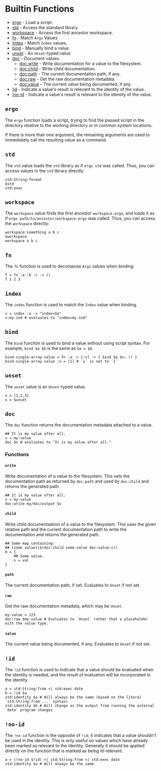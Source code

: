 # Builtin Functions

* [ergo](#ergo) - Load a script.
* [std](#std) - Access the standard library.
* [workspace](#workspace) - Access the first ancestor workspace.
* [fn](#fn) - Match `Args` Values
* [index](#index) - Match `Index` values.
* [bind](#bind) - Manually bind a value
* [unset](#unset) - An `Unset`-typed value
* [doc](#doc) - Document values.
  * [doc:write](#doc-write) - Write documentation for a value to the filesystem.
  * [doc:child](#doc-child) - Write child documentation.
  * [doc:path](#doc-path) - The current documentation path, if any.
  * [doc:raw](#doc-raw) - Get the raw documentation metadata.
  * [doc:value](#doc-value) - The current value being documented, if any.
* [!id](#id) - Indicate a value's result is relevant to the identity of the
  value.
* [!no-id](#no-id) - Indicate a value's result is relevant to the identity of the
  value.


<div class="function">

## `ergo`
The `ergo` function loads a script, trying to find the passed script in the
directory relative to the working directory or in common system locations.

If there is more than one argument, the remaining arguments are used to
immediately call the resulting value as a command.

</div>

<div class="function">

## `std`
The `std` value loads the `std` library as if `ergo std` was called. Thus, you
can access values in the `std` library directly:

```ergo
std:String:format
$std
std:exec
```

</div>

<div class="function">

## `workspace`
The `workspace` value finds the first ancestor `workspace.ergo`, and loads it as
if `ergo path/to/ancestor/workspace.ergo` was called. Thus, you can access the
`workspace` directly:

```ergo
workspace:something a b c
$workspace
workspace a b c
```

</div>

<div class="function">

## `fn`
The `fn` function is used to decompose `Args` values when binding.

```ergo
f = fn :a :b :c -> ()
f 1 2 3
```

</div>

<div class="function">

## `index`
The `index` function is used to match the `Index` value when binding.

```ergo
v = index :a -> "index=$a"
v:my-ind # evaluates to "index=my-ind"
```

</div>

<div class="function">

## `bind`
The `bind` function is used to bind a value without using script syntax. For
example, `bind $a $b` is the same as `$a = $b`.

```ergo
bind-single-array-value = fn :a -> [:v] -> { bind $a $v; () }
bind-single-array-value :x = [1] # `x` is set to `1`
```

</div>

<div class="function">

## `unset`
The `unset` value is an `Unset`-typed value.

```ergo
x = [1,2,3]
x = $unset
```

</div>

<div class="function">

## `doc`
The `doc` function returns the documentation metadata attached to a value.

```ergo
## It is my value after all.
v = my-value
doc $v # evaluates to "It is my value after all."
```

### Functions

<div class="function">

<a name="doc-write"></a>
#### `write`
Write documentation of a value to the filesystem. This sets the documentation
path as returned by `doc:path` and used by `doc:child` and returns the generated
path.

```ergo
## It is my value after all.
v = my-value
doc:write my/doc/output $v
```

</div>

<div class="function">

<a name="doc-child"></a>
#### `child`
Write child documentaation of a value to the filesystem. This uses the given
relative path and the current documentation path to write the documentation and
returns the generated path.

```ergo
## Some map containing:
## [some value]($(doc:child some-value doc:value:v))
m = {
    ## Some value.
    v = val
}
```

</div>

<div class="function">

<a name="doc-path"></a>
#### `path`
The current documentation path, if set. Evaluates to `Unset` if not set.

</div>

<div class="function">

<a name="doc-raw"></a>
#### `raw`
Get the raw documentation metadata, which may be `Unset`.

```ergo
my-value = 123
doc:raw $my-value # Evaluates to `Unset` rather that a placeholder with the value type.
```

</div>

<div class="function">

<a name="doc-value"></a>
#### `value`
The current value being documented, if any. Evaluates to `Unset` if not set.

</div>

</div>

<div class="function">

## `!id`
The `!id` function is used to indicate that a value should be evaluated when the
identity is needed, and the result of evaluation will be incorporated in the
identity.

```ergo
a = std:String:from <| std:exec date
b = !id $a
std:identity $a # Will always be the same (based on the literal `std:String:from ...` syntax)
std:identity $b # Will change as the output from running the external `date` program changes
```

</div>

<div class="function">

## `!no-id`
The `!no-id` function is the opposite of `!id`; it indicates that a value
shouldn't be used in the identity. This is only useful on values which have
already been marked as relevant to the identity. Generally it should be applied
directly on the function that is marked as being id-relevant.

```ergo
a = (!no-id $!id) <| std:String:from <| std:exec date
std:identity $a # Will always be the same
```

</div>
